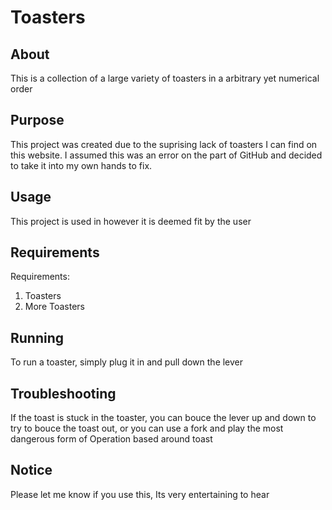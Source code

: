 # Toasters

## About
This is a collection of a large variety of toasters in a arbitrary yet numerical order

## Purpose
This project was created due to the suprising lack of toasters I can find on this website. I assumed this was an error on the part of GitHub and decided to take it into my own hands to fix.

## Usage
This project is used in however it is deemed fit by the user

## Requirements
Requirements:
1. Toasters
2. More Toasters

## Running
To run a toaster, simply plug it in and pull down the lever

## Troubleshooting
If the toast is stuck in the toaster, you can bouce the lever up and down to try to bouce the toast out, or you can use a fork and play the most dangerous form of Operation based around toast

## Notice
Please let me know if you use this, Its very entertaining to hear
